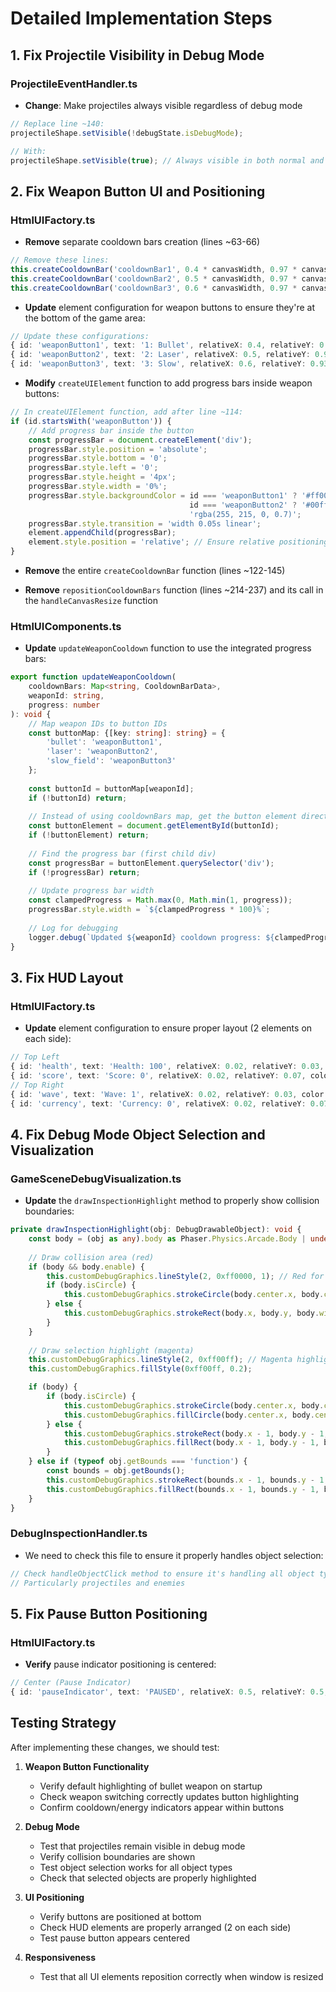 # Detailed Implementation Steps

## 1. Fix Projectile Visibility in Debug Mode

### ProjectileEventHandler.ts

- **Change**: Make projectiles always visible regardless of debug mode
```typescript
// Replace line ~140:
projectileShape.setVisible(!debugState.isDebugMode);

// With:
projectileShape.setVisible(true); // Always visible in both normal and debug modes
```

## 2. Fix Weapon Button UI and Positioning

### HtmlUIFactory.ts

- **Remove** separate cooldown bars creation (lines ~63-66)
```typescript
// Remove these lines:
this.createCooldownBar('cooldownBar1', 0.4 * canvasWidth, 0.97 * canvasHeight, 0.08 * canvasWidth, '#ff0000');
this.createCooldownBar('cooldownBar2', 0.5 * canvasWidth, 0.97 * canvasHeight, 0.08 * canvasWidth, '#00ffff');
this.createCooldownBar('cooldownBar3', 0.6 * canvasWidth, 0.97 * canvasHeight, 0.08 * canvasWidth, 'rgba(255, 215, 0, 0.7)');
```

- **Update** element configuration for weapon buttons to ensure they're at the bottom of the game area:
```typescript
// Update these configurations:
{ id: 'weaponButton1', text: '1: Bullet', relativeX: 0.4, relativeY: 0.93, color: '#dddddd', bgColor: '#555555' },
{ id: 'weaponButton2', text: '2: Laser', relativeX: 0.5, relativeY: 0.93, color: '#dddddd', bgColor: '#555555' },
{ id: 'weaponButton3', text: '3: Slow', relativeX: 0.6, relativeY: 0.93, color: '#dddddd', bgColor: '#555555' },
```

- **Modify** `createUIElement` function to add progress bars inside weapon buttons:
```typescript
// In createUIElement function, add after line ~114:
if (id.startsWith('weaponButton')) {
    // Add progress bar inside the button
    const progressBar = document.createElement('div');
    progressBar.style.position = 'absolute';
    progressBar.style.bottom = '0';
    progressBar.style.left = '0';
    progressBar.style.height = '4px';
    progressBar.style.width = '0%';
    progressBar.style.backgroundColor = id === 'weaponButton1' ? '#ff0000' : 
                                        id === 'weaponButton2' ? '#00ffff' : 
                                        'rgba(255, 215, 0, 0.7)';
    progressBar.style.transition = 'width 0.05s linear';
    element.appendChild(progressBar);
    element.style.position = 'relative'; // Ensure relative positioning
}
```

- **Remove** the entire `createCooldownBar` function (lines ~122-145)

- **Remove** `repositionCooldownBars` function (lines ~214-237) and its call in the `handleCanvasResize` function

### HtmlUIComponents.ts

- **Update** `updateWeaponCooldown` function to use the integrated progress bars:
```typescript
export function updateWeaponCooldown(
    cooldownBars: Map<string, CooldownBarData>,
    weaponId: string,
    progress: number
): void {
    // Map weapon IDs to button IDs
    const buttonMap: {[key: string]: string} = {
        'bullet': 'weaponButton1',
        'laser': 'weaponButton2',
        'slow_field': 'weaponButton3'
    };
    
    const buttonId = buttonMap[weaponId];
    if (!buttonId) return;
    
    // Instead of using cooldownBars map, get the button element directly via DOM
    const buttonElement = document.getElementById(buttonId);
    if (!buttonElement) return;
    
    // Find the progress bar (first child div)
    const progressBar = buttonElement.querySelector('div');
    if (!progressBar) return;
    
    // Update progress bar width
    const clampedProgress = Math.max(0, Math.min(1, progress));
    progressBar.style.width = `${clampedProgress * 100}%`;
    
    // Log for debugging
    logger.debug(`Updated ${weaponId} cooldown progress: ${clampedProgress}`);
}
```

## 3. Fix HUD Layout

### HtmlUIFactory.ts

- **Update** element configuration to ensure proper layout (2 elements on each side):
```typescript
// Top Left
{ id: 'health', text: 'Health: 100', relativeX: 0.02, relativeY: 0.03, color: '#00ff00' },
{ id: 'score', text: 'Score: 0', relativeX: 0.02, relativeY: 0.07, color: '#ffffff' },
// Top Right
{ id: 'wave', text: 'Wave: 1', relativeX: 0.02, relativeY: 0.03, color: '#ffffff', align: 'right' },
{ id: 'currency', text: 'Currency: 0', relativeX: 0.02, relativeY: 0.07, color: '#ffff00', align: 'right' },
```

## 4. Fix Debug Mode Object Selection and Visualization

### GameSceneDebugVisualization.ts

- **Update** the `drawInspectionHighlight` method to properly show collision boundaries:
```typescript
private drawInspectionHighlight(obj: DebugDrawableObject): void {
    const body = (obj as any).body as Phaser.Physics.Arcade.Body | undefined;
    
    // Draw collision area (red)
    if (body && body.enable) {
        this.customDebugGraphics.lineStyle(2, 0xff0000, 1); // Red for collision areas
        if (body.isCircle) {
            this.customDebugGraphics.strokeCircle(body.center.x, body.center.y, body.radius);
        } else {
            this.customDebugGraphics.strokeRect(body.x, body.y, body.width, body.height);
        }
    }
    
    // Draw selection highlight (magenta)
    this.customDebugGraphics.lineStyle(2, 0xff00ff); // Magenta highlight
    this.customDebugGraphics.fillStyle(0xff00ff, 0.2);

    if (body) {
        if (body.isCircle) {
            this.customDebugGraphics.strokeCircle(body.center.x, body.center.y, body.radius + 2); 
            this.customDebugGraphics.fillCircle(body.center.x, body.center.y, body.radius + 2);
        } else {
            this.customDebugGraphics.strokeRect(body.x - 1, body.y - 1, body.width + 2, body.height + 2);
            this.customDebugGraphics.fillRect(body.x - 1, body.y - 1, body.width + 2, body.height + 2);
        }
    } else if (typeof obj.getBounds === 'function') {
        const bounds = obj.getBounds();
        this.customDebugGraphics.strokeRect(bounds.x - 1, bounds.y - 1, bounds.width + 2, bounds.height + 2);
        this.customDebugGraphics.fillRect(bounds.x - 1, bounds.y - 1, bounds.width + 2, bounds.height + 2);
    }
}
```

### DebugInspectionHandler.ts

- We need to check this file to ensure it properly handles object selection:
```typescript
// Check handleObjectClick method to ensure it's handling all object types correctly
// Particularly projectiles and enemies
```

## 5. Fix Pause Button Positioning

### HtmlUIFactory.ts

- **Verify** pause indicator positioning is centered:
```typescript
// Center (Pause Indicator)
{ id: 'pauseIndicator', text: 'PAUSED', relativeX: 0.5, relativeY: 0.5, color: '#ff0000', align: 'center', bgColor: 'rgba(0,0,0,0.7)' },
```

## Testing Strategy

After implementing these changes, we should test:

1. **Weapon Button Functionality**
   - Verify default highlighting of bullet weapon on startup
   - Check weapon switching correctly updates button highlighting
   - Confirm cooldown/energy indicators appear within buttons

2. **Debug Mode**
   - Test that projectiles remain visible in debug mode
   - Verify collision boundaries are shown
   - Test object selection works for all object types
   - Check that selected objects are properly highlighted

3. **UI Positioning**
   - Verify buttons are positioned at bottom
   - Check HUD elements are properly arranged (2 on each side)
   - Test pause button appears centered

4. **Responsiveness**
   - Test that all UI elements reposition correctly when window is resized